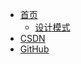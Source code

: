 - [<span class="iconfont icon-book3"></span> 首页](README.md)
  - [设计模式](README?id=设计模式)
- [<span class="iconfont icon-csdn"></span> CSDN](https://blog.csdn.net/Z_oioihoii)
- [<span class="iconfont icon-github1"></span> GitHub](https://github.com/aiyinluya/blog)

<!-- 
  - [Java](README?id=Java)
  - [大数据](README?id=大数据)
  - [Python](README?id=Python)
  - [AI](README?id=AI)
  - [MySQL](README?id=MySQL)
  - [Netty](README?id=Netty)
  - [技术调研&问题排查](README?id=技术调研and问题排查)
  - [工具](README?id=工具)
  - [程序人生](README?id=程序人生)
  - [面试题](README?id=面试题)
  - [LeetCode](README?id=LeetCode)
-->
<!-- 
- [<span class="iconfont icon-lianjie"></span> 友链](about/Friends.md)  
- [<span class="iconfont icon-wodeguanzhu"></span> 关于本站](about/)
- <span class="iconfont icon-xiangkan"></span> 探索
  - [Mac](https://bytesfly.github.io/playground-macos/)
  - [俄罗斯方块](https://binaryify.github.io/vue-tetris/?lan=zh)
  - [JSON在线解析](https://bytesfly.github.io/json/)
  - [烟花](pages/fireworks.html ':ignore')
  - [⛷ 侠客岛](https://bytesfly.github.io/island/)
-->






